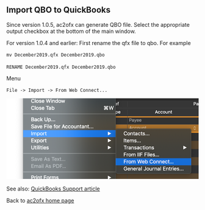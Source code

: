 ## Import QBO to QuickBooks

Since version 1.0.5, ac2ofx can generate QBO file. Select the appropriate output checkbox at the bottom of the main window.

For version 1.0.4 and earlier:
First rename the qfx file to qbo. For example
````
mv December2019.qfx December2019.qbo 

RENAME December2019.qfx December2019.qbo 
````

Menu

````
File -> Import -> From Web Connect...
````

![quickbooks-import.png](/quickbooks-import.png)

See also: [QuickBooks Support article](https://quickbooks.intuit.com/learn-support/en-us/import-transactions/manually-upload-transactions-into-quickbooks-online/00/187501)

Back to [ac2ofx home page](/ac2ofx/)
